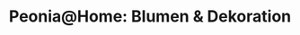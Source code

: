 ---
title: "Peonia@Home: Blumen & Dekoration"
url: /augst/peoniaanhome-blumen-und-dekoration/
shop: Blumen
---